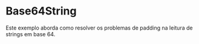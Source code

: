 # Base64String

Este exemplo aborda como resolver os problemas de padding na leitura de strings em base 64.
